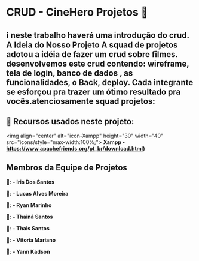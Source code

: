 # CRUD - CineHero Projetos 🎦

## :information_source: neste trabalho haverá uma introdução do crud. A Ideia do Nosso Projeto A squad de projetos adotou a idéia de fazer um crud sobre filmes. desenvolvemos este crud contendo: wireframe, tela de login, banco de dados , as funcionalidades, o Back, deploy. Cada integrante se esforçou pra trazer um ótimo resultado pra vocês.atenciosamente squad projetos:

## 📌 Recursos usados neste projeto: 

<img align="center" alt="icon-Xampp" height="30" width="40" src="icons/style="max-width:100%;"></img> **Xampp -  https://www.apachefriends.org/pt_br/download.html)**























## Membros da Equipe de Projetos 

👧: **- Iris Dos Santos**

👦: **- Lucas Alves Moreira**

👦: **- Ryan Marinho**

👧: **- Thainá Santos**

👧: **- Thais Santos**

👧: **- Vitoria Mariano**
 
👦: **- Yann Kadson**
